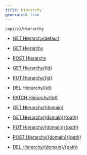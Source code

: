 ```yaml
---
title: Hierarchy
generated: true
---
```


```http
/api/v1/Hierarchy
```




* [GET Hierarchy/default](v1HierarchyEntity_DefaultHierarchyEntity.md)

* [GET Hierarchy](v1HierarchyEntity_GetAllDomains.md)

* [POST Hierarchy](v1HierarchyEntity_PostHierarchyEntity.md)

* [GET Hierarchy/{id}](v1HierarchyEntity_GetHierarchyEntity.md)

* [PUT Hierarchy/{id}](v1HierarchyEntity_PutHierarchyEntity.md)

* [DEL Hierarchy/{id}](v1HierarchyEntity_DeleteHierarchyEntity.md)

* [PATCH Hierarchy/{id}](v1HierarchyEntity_PatchHierarchyEntity.md)

* [GET Hierarchy/{domain}](v1HierarchyEntity_GetAllInDomain.md)

* [GET Hierarchy/{domain}/{path}](v1HierarchyEntity_GetHierarchyFromPath.md)

* [PUT Hierarchy/{domain}/{path}](v1HierarchyEntity_UpdateHierarchyFromPath.md)

* [POST Hierarchy/{domain}/{path}](v1HierarchyEntity_AddHierarchyToPath.md)

* [DEL Hierarchy/{domain}/{path}](v1HierarchyEntity_DeleteHierarchyFromPath.md)